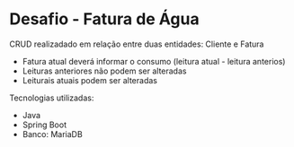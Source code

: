 # Desafio - Fatura de Água

CRUD realizadado em relação entre duas entidades: Cliente e Fatura

- Fatura atual deverá informar o consumo (leitura atual - leitura anterios)
- Leituras anteriores não podem ser alteradas
- Leiturais atuais podem ser alteradas

Tecnologias utilizadas:
- Java
- Spring Boot
- Banco: MariaDB